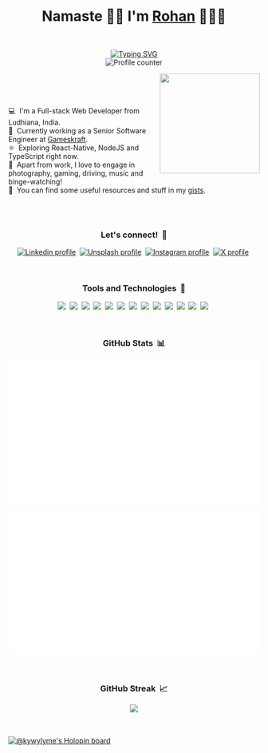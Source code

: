 <h1 align='center'>
  Namaste 🙏🏼 I'm <a href="https://rohangupta.xyz/">Rohan</a> 👨🏻‍💻
</h1>

<br />

<p align='center'>
  <a href="https://git.io/typing-svg"><img src="https://readme-typing-svg.demolab.com?font=Fira+Code&weight=600&size=24&duration=3500&pause=1000&color=A55AF4&center=true&multiline=false&random=false&width=500&lines=A+full-stack+software+engineer;dabbling+around+with+JavaScript" alt="Typing SVG" /></a>
  <br />
  <a><img src="https://komarev.com/ghpvc/?username=DemonDaddy22&color=703BE7&style=for-the-badge" alt="Profile counter" /></a>
</p>

<img align='right' src="https://user-images.githubusercontent.com/39908472/147855320-9b7143fc-d931-4810-b16f-174cd761f993.png" height="200" width="200">
<br />
<br />
<br />
<p align='left'>
  💻&nbsp; I'm a Full-stack Web Developer from Ludhiana, India.<br />
  💼&nbsp; Currently working as a Senior Software Engineer at <a href='https://www.gameskraft.com/'>Gameskraft</a>.<br />
  ⚛️&nbsp; Exploring React-Native, NodeJS and TypeScript right now.<br />
  📸&nbsp; Apart from work, I love to engage in photography, gaming, driving, music and binge-watching!<br />
  📒&nbsp; You can find some useful resources and stuff in my <a href='https://gist.github.com/DemonDaddy22'>gists</a>.<br />
</p>

<br />
<br />

<h3 align='center'>Let's connect!&nbsp;&nbsp;🤝</h3>

<p align='center'>
  <a href="https://www.linkedin.com/in/rohangupta22/"><img src="https://img.shields.io/badge/linkedin-0077B5.svg?&style=for-the-badge&logo=linkedin&logoColor=white" alt="Linkedin profile" /></a>&nbsp;
  <a href="https://unsplash.com/@kywylyme"><img src="https://img.shields.io/badge/unsplash-111111.svg?&style=for-the-badge&logo=unsplash&logoColor=white" alt="Unsplash profile" /></a>&nbsp;
  <a href="https://instagram.com/kywylyme"><img src="https://img.shields.io/badge/instagram-E4405F.svg?&style=for-the-badge&logo=instagram&logoColor=white" alt="Instagram profile" /></a>&nbsp;
  <a href="https://twitter.com/kywylyme"><img src="https://img.shields.io/badge/twitter-000000.svg?&style=for-the-badge&logo=X&logoColor=white" alt="X profile" /></a>&nbsp;
</p>

<br />

<h3 align='center'>Tools and Technologies&nbsp;&nbsp;🧰</h3>

<p align='center'>
  <img src='https://img.shields.io/badge/JavaScript-212121?style=for-the-badge&logo=javascript&logoColor=F7DF1E'>&nbsp;
  <img src='https://img.shields.io/badge/TypeScript-007ACC?style=for-the-badge&logo=typescript&logoColor=white'>&nbsp;
  <img src='https://img.shields.io/badge/React-282d33?style=for-the-badge&logo=react&logoColor=61dafb'>&nbsp;
  <img src='https://img.shields.io/badge/NodeJS-026e00?style=for-the-badge&logo=javascript&logoColor=eaf5e9'>&nbsp;
  <img src='https://img.shields.io/badge/AWS-232F3E?style=for-the-badge&logo=amazonaws&logoColor=white'>&nbsp;
  <img src='https://img.shields.io/badge/SASS-d75893?style=for-the-badge&logo=sass&logoColor=white'>&nbsp;
  <img src='https://img.shields.io/badge/HTML-E34F26?style=for-the-badge&logo=html5&logoColor=white'>&nbsp;
  <img src='https://img.shields.io/badge/CSS-1572B6?style=for-the-badge&logo=css3&logoColor=white'>&nbsp;
  <img src='https://img.shields.io/badge/styled--components-CC6699?style=for-the-badge&logo=styled-components&logoColor=white'>&nbsp;
  <img src='https://img.shields.io/badge/Express-404D59?style=for-the-badge&logo=express&logoColor=white'>&nbsp;
  <img src='https://img.shields.io/badge/MongoDB-4EA94B?style=for-the-badge&logo=mongodb&logoColor=white'>&nbsp;
  <img src='https://img.shields.io/badge/Git-bf2c15?style=for-the-badge&logo=git&logoColor=white'>&nbsp;
  <img src='https://img.shields.io/badge/VSCode-0078D4?style=for-the-badge&logo=visual%20studio%20code&logoColor=white'>&nbsp;
</p>

<br />

<h3 align='center'>GitHub Stats&nbsp;&nbsp;📊</h3>
<p align='center'>
  <img src='https://github.com/DemonDaddy22/github-stats-transparent/blob/output/generated/overview.svg'>
  <img src='https://github.com/DemonDaddy22/github-stats-transparent/blob/output/generated/languages.svg'>
</p>

<br />

<h3 align='center'>GitHub Streak&nbsp;&nbsp;📈</h3>
<p align='center'>
  <img src='https://github-readme-streak-stats.herokuapp.com/?user=DemonDaddy22&hide_border=true&background=00000000&stroke=777777&sideNums=4488FF&currStreakNum=4488FF&ring=45CEA2&fire=4488FF&currStreakLabel=68C2F5&sideLabels=68C2F5&dates=54AF9C'>
</p>

<br />

[![@kywylyme's Holopin board](https://holopin.io/api/user/board?user=kywylyme)](https://holopin.io/@kywylyme)
